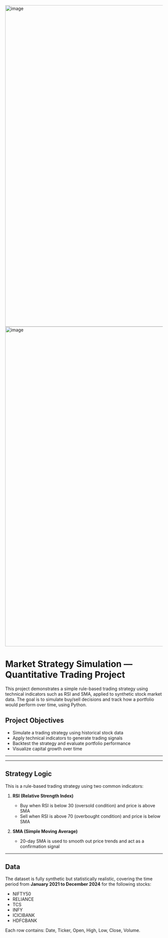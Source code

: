 <img width="1919" height="1023" alt="image" src="https://github.com/user-attachments/assets/eeb43556-cdb7-463a-ae1b-d497fbd1be64" />

<img width="1919" height="1018" alt="image" src="https://github.com/user-attachments/assets/b373c10c-c02b-4999-ab7c-8b7878f5f345" />


# Market Strategy Simulation — Quantitative Trading Project

This project demonstrates a simple rule-based trading strategy using technical indicators such as RSI and SMA, applied to synthetic stock market data. The goal is to simulate buy/sell decisions and track how a portfolio would perform over time, using Python.

## Project Objectives

- Simulate a trading strategy using historical stock data
- Apply technical indicators to generate trading signals
- Backtest the strategy and evaluate portfolio performance
- Visualize capital growth over time

---



---

## Strategy Logic

This is a rule-based trading strategy using two common indicators:

1. **RSI (Relative Strength Index)**  
   - Buy when RSI is below 30 (oversold condition) and price is above SMA  
   - Sell when RSI is above 70 (overbought condition) and price is below SMA  

2. **SMA (Simple Moving Average)**  
   - 20-day SMA is used to smooth out price trends and act as a confirmation signal

---

## Data

The dataset is fully synthetic but statistically realistic, covering the time period from **January 2021 to December 2024** for the following stocks:

- NIFTY50
- RELIANCE
- TCS
- INFY
- ICICIBANK
- HDFCBANK

Each row contains: Date, Ticker, Open, High, Low, Close, Volume.

